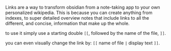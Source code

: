 Links are a way to transform obsidian from a note-taking app to your own personalized wikipedia. This is because you can create anything from indexes, to super detailed overview notes that include links to all the different, and concise, information that make up the whole.

to use it simply use a starting double `[[`, followed by the name of the file, `]]`.

you can even visually change the link by: `[[` name of file `|` display text `]]`.